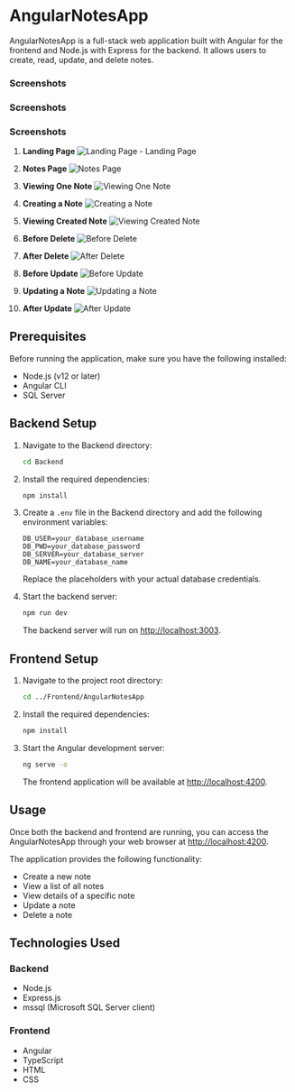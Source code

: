 # AngularNotesApp

AngularNotesApp is a full-stack web application built with Angular for the frontend and Node.js with Express for the backend. It allows users to create, read, update, and delete notes.

### Screenshots

### Screenshots


  ### Screenshots

1. **Landing Page**
   ![Landing Page](./prt%20scr/screenshot1.PNG) - Landing Page

2. **Notes Page**
   ![Notes Page](./prt%20scr/screenshot2.PNG) 

3. **Viewing One Note**
   ![Viewing One Note](./prt%20scr/screenshot3.PNG) 

4. **Creating a Note**
   ![Creating a Note](./prt%20scr/screenshot5.PNG) 
5. **Viewing Created Note**
   ![Viewing Created Note](./prt%20scr/screenshot6.PNG) 

6. **Before Delete**
   ![Before Delete](./prt%20scr/beforeDelete.PNG) 

7. **After Delete**
   ![After Delete](./prt%20scr/after%20delete.PNG)

8. **Before Update**
   ![Before Update](./prt%20scr/beforeUpdate.PNG) 

9. **Updating a Note**
   ![Updating a Note](./prt%20scr/screenshot4.PNG)

10. **After Update**
    ![After Update](./prt%20scr/afterUpdate.PNG) 




## Prerequisites

Before running the application, make sure you have the following installed:

- Node.js (v12 or later)
- Angular CLI
- SQL Server

## Backend Setup

1. Navigate to the Backend directory:
    ```sh
    cd Backend
    ```

2. Install the required dependencies:
    ```sh
    npm install
    ```

3. Create a `.env` file in the Backend directory and add the following environment variables:
    ```plaintext
    DB_USER=your_database_username
    DB_PWD=your_database_password
    DB_SERVER=your_database_server
    DB_NAME=your_database_name
    ```

   Replace the placeholders with your actual database credentials.

4. Start the backend server:
    ```sh
    npm run dev
    ```

   The backend server will run on [http://localhost:3003](http://localhost:3003).

## Frontend Setup

1. Navigate to the project root directory:
    ```sh
    cd ../Frontend/AngularNotesApp
    ```

2. Install the required dependencies:
    ```sh
    npm install
    ```

3. Start the Angular development server:
    ```sh
    ng serve -o
    ```

   The frontend application will be available at [http://localhost:4200](http://localhost:4200).

## Usage

Once both the backend and frontend are running, you can access the AngularNotesApp through your web browser at [http://localhost:4200](http://localhost:4200).

The application provides the following functionality:

- Create a new note
- View a list of all notes
- View details of a specific note
- Update a note
- Delete a note

## Technologies Used

### Backend

- Node.js
- Express.js
- mssql (Microsoft SQL Server client)

### Frontend

- Angular
- TypeScript
- HTML
- CSS
